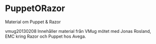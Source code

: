 PuppetORazor
============

Material om Puppet &amp; Razor 

vmug20130208 Innehåller material från VMug mötet med Jonas Rosland, EMC kring Razor och Puppet hos Avega. 

